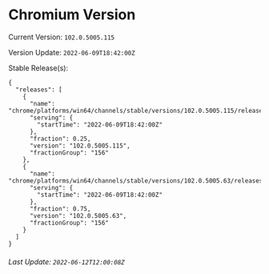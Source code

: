 # Chromium Version

Current Version: `102.0.5005.115`

Version Update: `2022-06-09T18:42:00Z`

Stable Release(s):
```
{
  "releases": [
    {
      "name": "chrome/platforms/win64/channels/stable/versions/102.0.5005.115/releases/1654800120",
      "serving": {
        "startTime": "2022-06-09T18:42:00Z"
      },
      "fraction": 0.25,
      "version": "102.0.5005.115",
      "fractionGroup": "156"
    },
    {
      "name": "chrome/platforms/win64/channels/stable/versions/102.0.5005.63/releases/1654800120",
      "serving": {
        "startTime": "2022-06-09T18:42:00Z"
      },
      "fraction": 0.75,
      "version": "102.0.5005.63",
      "fractionGroup": "156"
    }
  ]
}
```

###### Last Update: `2022-06-12T12:00:08Z`
